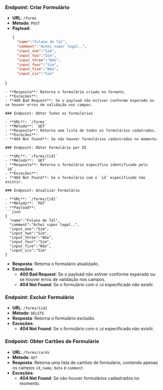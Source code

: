 ### Endpoint: Criar Formulário

- **URL**: `/forms`
- **Método**: `POST`
- **Payload**:
  ```json
  {
    "name":"Fulano de Tal",
    "comment":"Achei super legal..",
    "input_one":"Sim",
    "input_two":"Sim",
    "input_three":"Não",
    "input_four":"Sim",
    "input_five":"Não",
    "input_six":"Sim"
}
  ```
- **Resposta**: Retorna o formulário criado no formato.
- **Exceções**:
  - **400 Bad Request**: Se o payload não estiver conforme esperado ou se houver erros de validação nos campos.
  
### Endpoint: Obter Todos os Formulários

- **URL**: `/forms`
- **Método**: `GET`
- **Resposta**: Retorna uma lista de todos os formulários cadatrados.
- **Exceções**:
  - **404 Not Found**: Se não houver formulários cadastrados no momento.

### Endpoint: Obter Formulário por ID

- **URL**: `/forms/{id}`
- **Método**: `GET`
- **Resposta**: Retorna o formulário específico identificado pelo `id`.
- **Exceções**:
  - **404 Not Found**: Se o formulário com o `id` especificado não existir.

### Endpoint: Atualizar Formulário

- **URL**: `/forms/{id}`
- **Método**: `PUT`
- **Payload**:
  ```json
  {
    "name":"Fulano de Tal",
    "comment":"Achei super legal..",
    "input_one":"Sim",
    "input_two":"Sim",
    "input_three":"Não",
    "input_four":"Sim",
    "input_five":"Não",
    "input_six":"Sim"
}
  ```
- **Resposta**: Retorna o formulário atualizado.
- **Exceções**:
  - **400 Bad Request**: Se o payload não estiver conforme esperado ou se houver erros de validação nos campos.
  - **404 Not Found**: Se o formulário com o `id` especificado não existir.

### Endpoint: Excluir Formulário

- **URL**: `/forms/{id}`
- **Método**: `DELETE`
- **Resposta**: Retorna o formulário excluído.
- **Exceções**:
  - **404 Not Found**: Se o formulário com o `id` especificado não existir.

### Endpoint: Obter Cartões de Formulário

- **URL**: `/forms/cards`
- **Método**: `GET`
- **Resposta**: Retorna uma lista de cartões de formulário, contendo apenas os campos `id`, `name`, `date` e `comment`.
- **Exceções**:
  - **404 Not Found**: Se não houver formulários cadastrados no momento.
